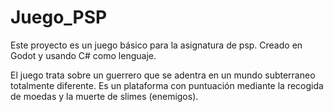 # Juego_PSP 
Este proyecto es un juego básico para la asignatura de psp. Creado en Godot y usando C# como lenguaje.

El juego trata sobre un guerrero que se adentra en un mundo subterraneo totalmente diferente. Es un plataforma con puntuación mediante la recogida de moedas y la muerte de slimes (enemigos).

